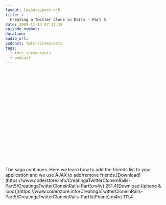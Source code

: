 ```yaml
---
layout: layouts/post.njk
title: >
  Creating a Twitter Clone in Rails - Part 5
date: 2009-11-14 07:31:18
episode_number:
duration:
audio_url:
podcast: tmtc-screencasts
tags:
  - tmtc_screencasts
  - podcast
---
```


<object width="540" height="304"><param name="allowfullscreen" value="true">

<param name="allowscriptaccess" value="always">
<param name="movie" value="https://vimeo.com/moogaloop.swf?clip_id=7603907&amp;server=vimeo.com&amp;show_title=0&amp;show_byline=0&amp;show_portrait=0&amp;color=00ADEF&amp;fullscreen=1">
<embed src="https://vimeo.com/moogaloop.swf?clip_id=7603907&amp;server=vimeo.com&amp;show_title=0&amp;show_byline=0&amp;show_portrait=0&amp;color=00ADEF&amp;fullscreen=1" type="application/x-shockwave-flash" allowfullscreen="true" allowscriptaccess="always" width="540" height="304"></embed></object>The saga continues. Here we learn how to add the friends list to your application and we use AJAX to add/remove friends.[Download](https://www.coderstore.info/CreatingaTwitterCloneinRails-Part5/CreatingaTwitterCloneinRails-Part5.m4v) 251.4[Download (iphone & ipod)](https://www.coderstore.info/CreatingaTwitterCloneinRails-Part5/CreatingaTwitterCloneinRails-Part5(iPhone).m4v) 111.4
